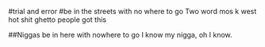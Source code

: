 #trial and error
#be in the streets with no where to go
Two word mos k west
hot shit
ghetto people
got this

##Niggas be in here with nowhere to go 
I know my nigga, oh I know. 
